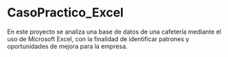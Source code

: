 # CasoPractico_Excel
En este proyecto se analiza una base de datos de una cafetería mediante el uso de Microsoft Excel, con la finalidad de identificar patrones y oportunidades de mejora para la empresa.
